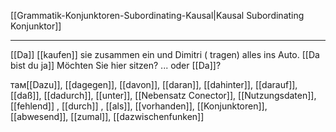 [[Grammatik-Konjunktoren-Subordinating-Kausal|Kausal Subordinating Konjunktor]]

---
[[Da]] [[kaufen]] sie zusammen ein und Dimitri ( tragen) alles ins Auto.
[[Da bist du ja]]
Möchten Sie hier sitzen? ... oder [[Da]]?  


там[[Dazu]], [[dagegen]], [[davon]], [[daran]], [[dahinter]], [[darauf]], [[daß]], [[dadurch]], [[unter]], [[Nebensatz Conector]], [[Nutzungsdaten]], [[fehlend]]
, [[durch]]
, [[als]], [[vorhanden]], [[Konjunktoren]], [[abwesend]], [[zumal]], [[dazwischenfunken]]